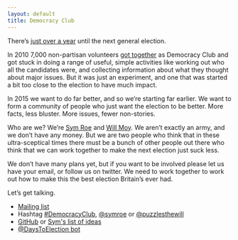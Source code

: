 ```yaml
---
layout: default
title: Democracy Club
---
```


There’s [just over a year](https://twitter.com/DaysToElection) until the next general election.

In 2010 7,000 non-partisan volunteers [got together](http://news.bbc.co.uk/1/hi/uk_politics/election_2010/8651258.stm) as Democracy Club and got stuck in doing a range of useful, simple activities like working out who all the candidates were, and collecting information about what they thought about major issues. But it was just an experiment, and one that was started a bit too close to the election to have much impact. 

In 2015 we want to do far better, and so we’re starting far earlier.  We want to form a community of people who just want the election to be better. More facts, less bluster. More issues, fewer non-stories.

Who are we? We’re [Sym Roe](https://twitter.com/symroe) and [Will Moy](https://twitter.com/puzzlesthewill). We aren’t exactly an army, and we don’t have any money. But we are two people who think that in these ultra-sceptical times there must be a bunch of other people out there who think that we can work together to make the next election just suck less.

We don’t have many plans yet, but if you want to be involved please let us have your email, or follow us on twitter. We need to work together to work out how to make this the best election Britain’s ever had.

Let’s get talking.

* [Mailing list](https://groups.google.com/forum/#!forum/democracy-club)
* Hashtag [#DemocracyClub](https://twitter.com/search?q=%23democracyclub), [@symroe](https://twitter.com/symroe) or [@puzzlesthewill](https://twitter.com/puzzlesthewill)
* [GitHub](https://github.com/DemocracyClub/) or [Sym's list of ideas](https://github.com/symroe/Election/blob/master/IDEAS.mkd)
* [@DaysToElection bot](https://twitter.com/DaysToElection)